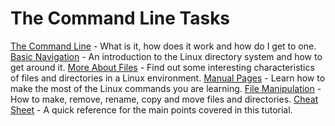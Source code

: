 # The Command Line Tasks

[The Command Line](https://ryanstutorials.net/linuxtutorial/commandline.php) - What is it, how does it work and how do I get to one.
[Basic Navigation](https://ryanstutorials.net/linuxtutorial/navigation.php) - An introduction to the Linux directory system and how to get around it.
[More About Files](https://ryanstutorials.net/linuxtutorial/aboutfiles.php) - Find out some interesting characteristics of files and directories in a Linux environment.
[Manual Pages](https://ryanstutorials.net/linuxtutorial/manual.php) - Learn how to make the most of the Linux commands you are learning.
[File Manipulation](https://ryanstutorials.net/linuxtutorial/filemanipulation.php) - How to make, remove, rename, copy and move files and directories.
[Cheat Sheet](https://ryanstutorials.net/linuxtutorial/cheatsheet.php) - A quick reference for the main points covered in this tutorial.